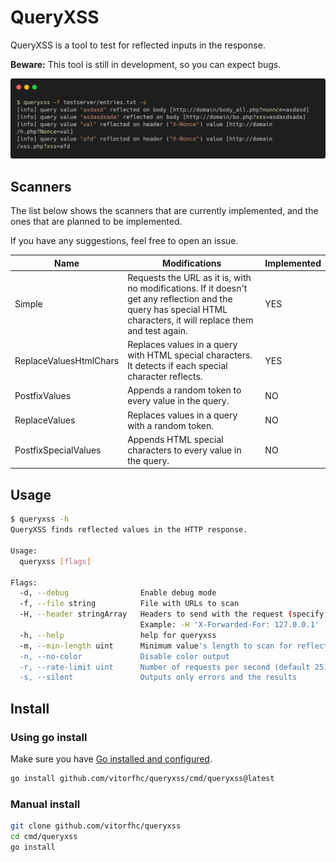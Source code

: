 # QueryXSS

QueryXSS is a tool to test for reflected inputs in the response.

**Beware:** This tool is still in development, so you can expect bugs.

![](docs/img/example.png)

## Scanners

The list below shows the scanners that are currently implemented, and the ones that are planned to be implemented.

If you have any suggestions, feel free to open an issue.

| Name | Modifications | Implemented |
| --- | --- | --- |
| Simple | Requests the URL as it is, with no modifications. If it doesn't get any reflection and the query has special HTML characters, it will replace them and test again. | YES |
| ReplaceValuesHtmlChars | Replaces values in a query with HTML special characters. It detects if each special character reflects. | YES |
| PostfixValues | Appends a random token to every value in the query. | NO |
| ReplaceValues | Replaces values in a query with a random token. | NO |
| PostfixSpecialValues | Appends HTML special characters to every value in the query. | NO |

## Usage

```bash
$ queryxss -h                                    
QueryXSS finds reflected values in the HTTP response.

Usage:
  queryxss [flags]

Flags:
  -d, --debug                Enable debug mode
  -f, --file string          File with URLs to scan
  -H, --header stringArray   Headers to send with the request (specify multiple times)
                             Example: -H 'X-Forwarded-For: 127.0.0.1' -H 'X-Random: 1234'
  -h, --help                 help for queryxss
  -m, --min-length uint      Minimum value's length to scan for reflections (default 3)
  -n, --no-color             Disable color output
  -r, --rate-limit uint      Number of requests per second (default 25)
  -s, --silent               Outputs only errors and the results
```

## Install

### Using go install

Make sure you have [Go installed and configured](https://go.dev/doc/install).

```bash
go install github.com/vitorfhc/queryxss/cmd/queryxss@latest
```

### Manual install

```bash
git clone github.com/vitorfhc/queryxss
cd cmd/queryxss
go install
```